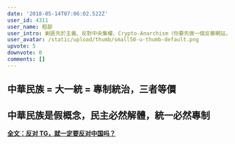 ```yaml
---
date: '2018-05-14T07:06:02.522Z'
user_id: 4311
user_name: 粗鄙
user_intro: 剿匪先於主義、反對中央集權、Crypto-Anarchism（你要先做一個反華網站，然後再把它賣給共產黨）
user_avatar: /static/upload/thumb/small50-u-thumb-default.png
upvote: 5
downvote: 0
comments: []
---
```


中華民族 = 大一統 = 專制統治，三者等價
----------------------

中華民族是假概念，民主必然解體，統一必然專制
----------------------

  

**<u><a rel="nofollow" href="https://web.archive.org:443/web/20180529145332/https://www.pin-cong.com/p/63140/?s=75914">全文：反对 TG，就一定要反对中国吗？</a></u>**
